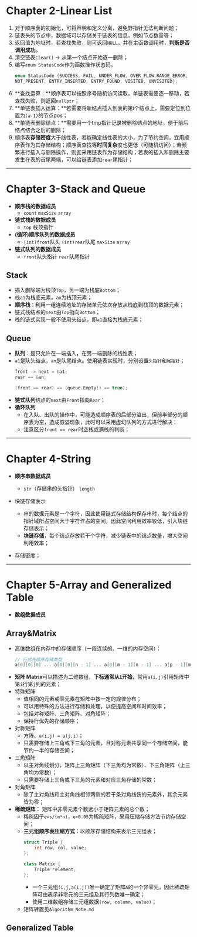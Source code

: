 Chapter 2-Linear List
========
1. 对于顺序表的初始化，可将声明和定义分离，避免野指针无法判断问题；
2. 链表头的节点中，数据域可以存储关于链表的信息，例如节点数量等；
3. 返回值为地址时，若查找失败，则可返回`NULL`，并在主函数调用时，**判断是否调用成功。**
4. 清空链表`Clear()` -> 从第一个结点开始逐一删除；
5. 编写`enum StatusCode`作为函数操作状态码。
    ```C++
    enum StatusCode {SUCCESS, FAIL, UNDER_FLOW, OVER_FLOW,RANGE_ERROR, DUPLICATE_ERROR,
	NOT_PRESENT, ENTRY_INSERTED, ENTRY_FOUND, VISITED, UNVISITED};
    ```
6. **查找运算：**顺序表可以按照序号随机访问读取，单链表需要逐一移动，若查找失败，则返回`nullptr`；
7. **单链表插入运算：**若需要将新结点插入到表的第i个结点上，需要定位到位置为`(a-1)`的节点pos；
8. **单链表删除结点：**需要用一个tmp指针记录被删除结点的地址，便于前后结点结合之后的删除；
9. 顺序表**存储密度**大于线性表，若能确定线性表的大小，为了节约空间，宜用顺序表作为其存储结构；顺序表查找等**时间复杂**度也更低（可随机访问）；若频繁进行插入与删除操作，则宜采用链表作为存储结构；若表的插入和删除主要发生在表的首尾两端，可以给链表添加`rear`尾指针；
---

Chapter 3-Stack and Queue
========
-   **顺序栈的数据成员**
    -   `count` `maxSize` `array`
-   **链式栈的数据成员**
    -   `top` 栈顶指针
-   **(循环)顺序队列的数据成员**
    -   `(int)front`队头 `(int)rear`队尾 `maxSize` `array`
-   **链式队列的数据成员**
    -   `front`队头指针 `rear`队尾指针
## Stack
-   插入删除端为栈顶`Top`，另一端为栈底`Bottom`；
-   栈`a1`为栈底元素，`an`为栈顶元素；
-   **顺序栈**：利用一组连续地址的存储单元依次存放从栈底到栈顶的数据元素；
-   链式栈结点的`next`由`Top`指向`Bottom`；
-   栈的链式实现一般不使用头结点，即`a1`直接为栈底元素；
## Queue
-   **队列**：是只允许在一端插入，在另一端删除的线性表；
-   `a1`是队头结点，`an`是队尾结点。使用链表实现时，分别设置`头指针`和`尾指针`；
    ```c++
    front -> next = &a1;
    rear == &an;
    
    (front == rear) == (queue.Empty() == true); 
    ```
-   **链式队列**结点的`next`由`Front`指向`Rear`；
-   **循环队列**
    -   在入队、出队的操作中，可能造成顺序表的后部分溢出，但前半部分的顺序表为空，造成假溢现象，此时可以采用虚幻队列的方式进行解决；
    -   注意区分`front == rear`时空栈或满栈的判断；
---

Chapter 4-String
===========
-   **顺序串数据成员**
    -   `str`（存储串的头指针） `length`


-   块链存储表示
    -   串的数据元素是一个字符，因此使用链式存储结构保存串时，每个结点的指针域所占空间大于字符作占的空间，因此空间利用效率较低，引入块链存储表示；
    -   **块链存储**，每个结点存放若干个字符，减少链表中的结点数量，增大空间利用效率；
-   存储密度；
---

Chapter 5-Array and Generalized Table
=========
-   **数组数据成员**


## Array&Matrix
-   高维数组在内存中的存储顺序（一段连续的、一维的内存空间）：
    ```c++
    // 行优先顺序存储类型
    a[0][0][0] ... a[0][0][n - 1] ... a[0][m - 1][n - 1] ... a[p - 1][m - 1][n - 1];
    ```
-   **矩阵 Matrix**可以描述为二维数组，**下标通常从`1`开始**，常用`a(i,j)`引用矩阵中第`i`行第`j`列的元素；
-   特殊矩阵
    -   值相同的元素或零元素在矩阵中按一定的规律分布；
    -   可以用特殊的方法进行存储和处理，以便提高空间和时间效率；
    -   包括对称矩阵、三角矩阵、对角矩阵；
    -   保持行优先的存储顺序；
-   对称矩阵
    -   方阵、`a(i,j) = a(j,i)`；
    -   只需要存储上三角或下三角的元素，且对称元素共享同一个存储空间，能节约一半的存储空间；
-   三角矩阵
    -   以主对角线划分，矩阵上三角矩阵（下三角均为常数）、下三角矩阵（上三角均为常数）；
    -   只需要存储上三角或下三角的元素和对应三角存储的常数；
-   对角矩阵
    -   除了主对角线和主对角线相邻两侧的若干条对角线伤的元素外，其余元素皆为零；
-   **稀疏矩阵：** 矩阵中非零元素个数远小于矩阵元素的总个数；
    -   稀疏因子`e=s/(m*n)`，`e<0.05`为稀疏矩阵，采用压缩存储方法节约存储空间；
    -   **三元组顺序表压缩方式**：以顺序存储结构来表示三元组表；
        ```c++
        struct Triple {
            int row, col, value;
        };
        
        class Matrix {
            Triple *element;
        };
        ```
        -   一个三元组`(i,j,a(i,j))`唯一确定了矩阵`A`的一个非零元，因此稀疏矩阵可由表示非零元的三元组及其行列数唯一确定；
        -   使用二维数组存储三元组数据`(row, column, value)`；
    -   矩阵转置见`Algorithm_Note.md`
## Generalized Table
